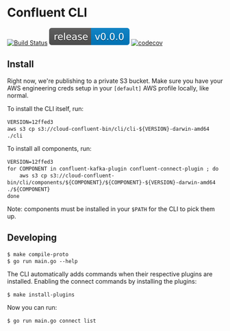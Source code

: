 # Confluent CLI

[![Build Status](https://semaphoreci.com/api/v1/projects/accef4bb-d1db-491f-b22e-0d438211c888/1992525/shields_badge.svg)](https://semaphoreci.com/confluent/cli)
![Release](release.svg)
[![codecov](https://codecov.io/gh/confluentinc/cli/branch/master/graph/badge.svg?token=67t1cdciLU)](https://codecov.io/gh/confluentinc/cli)

## Install

Right now, we're publishing to a private S3 bucket. Make sure you have your AWS
engineering creds setup in your `[default]` AWS profile locally, like normal.

To install the CLI itself, run:

    VERSION=12ffed3
    aws s3 cp s3://cloud-confluent-bin/cli/cli-${VERSION}-darwin-amd64 ./cli

To install all components, run:

    VERSION=12ffed3
    for COMPONENT in confluent-kafka-plugin confluent-connect-plugin ; do
        aws s3 cp s3://cloud-confluent-bin/cli/components/${COMPONENT}/${COMPONENT}-${VERSION}-darwin-amd64 ./${COMPONENT}
    done

Note: components must be installed in your `$PATH` for the CLI to pick them up.

## Developing

```
$ make compile-proto
$ go run main.go --help
```

The CLI automatically adds commands when their respective plugins are installed. Enabling the connect
commands by installing the plugins:

```
$ make install-plugins
```

Now you can run:

```
$ go run main.go connect list
```
